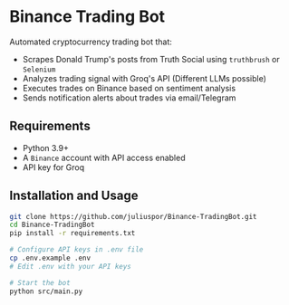 # Binance Trading Bot

Automated cryptocurrency trading bot that:
- Scrapes Donald Trump's posts from Truth Social using `truthbrush` or `Selenium` 
- Analyzes trading signal with Groq's API (Different LLMs possible)
- Executes trades on Binance based on sentiment analysis
- Sends notification alerts about trades via email/Telegram

## Requirements
- Python 3.9+
- A `Binance` account with API access enabled
- API key for Groq 

## Installation and Usage
```sh
git clone https://github.com/juliuspor/Binance-TradingBot.git
cd Binance-TradingBot
pip install -r requirements.txt

# Configure API keys in .env file
cp .env.example .env
# Edit .env with your API keys

# Start the bot
python src/main.py
```
